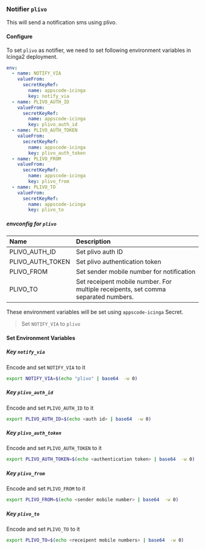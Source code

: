 ### Notifier `plivo`

This will send a notification sms using plivo.

#### Configure

To set `plivo` as notifier, we need to set following environment variables in Icinga2 deployment.

```yaml
env:
  - name: NOTIFY_VIA
    valueFrom:
      secretKeyRef:
        name: appscode-icinga
        key: notify_via
  - name: PLIVO_AUTH_ID
    valueFrom:
      secretKeyRef:
        name: appscode-icinga
        key: plivo_auth_id
  - name: PLIVO_AUTH_TOKEN
    valueFrom:
      secretKeyRef:
        name: appscode-icinga
        key: plivo_auth_token
  - name: PLIVO_FROM
    valueFrom:
      secretKeyRef:
        name: appscode-icinga
        key: plivo_from
  - name: PLIVO_TO
    valueFrom:
      secretKeyRef:
        name: appscode-icinga
        key: plivo_to
```

##### envconfig for `plivo`

| Name              | Description                                                                        |
| :---              | :---                                                                               |
| PLIVO_AUTH_ID     | Set plivo auth ID                                                                  |
| PLIVO_AUTH_TOKEN  | Set plivo authentication token                                                     |
| PLIVO_FROM        | Set sender mobile number for notification                                          |
| PLIVO_TO          | Set receipent mobile number. For multiple receipents, set comma separated numbers. |



These environment variables will be set using `appscode-icinga` Secret.

> Set `NOTIFY_VIA` to `plivo`

#### Set Environment Variables

##### Key `notify_via`
Encode and set `NOTIFY_VIA` to it
```sh
export NOTIFY_VIA=$(echo "plivo" | base64  -w 0)
```

##### Key `plivo_auth_id`
Encode and set `PLIVO_AUTH_ID` to it
```sh
export PLIVO_AUTH_ID=$(echo <auth id> | base64  -w 0)
```

##### Key `plivo_auth_token`
Encode and set `PLIVO_AUTH_TOKEN` to it
```sh
export PLIVO_AUTH_TOKEN=$(echo <authentication token> | base64  -w 0)
```

##### Key `plivo_from`
Encode and set `PLIVO_FROM` to it
```sh
export PLIVO_FROM=$(echo <sender mobile number> | base64  -w 0)
```

##### Key `plivo_to`
Encode and set `PLIVO_TO` to it
```sh
export PLIVO_TO=$(echo <receipent mobile numbers> | base64  -w 0)
```
